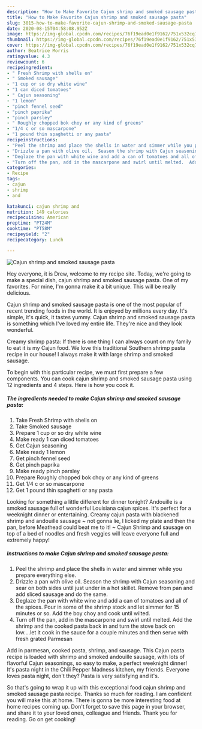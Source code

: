 ```yaml
---
description: "How to Make Favorite Cajun shrimp and smoked sausage pasta"
title: "How to Make Favorite Cajun shrimp and smoked sausage pasta"
slug: 3015-how-to-make-favorite-cajun-shrimp-and-smoked-sausage-pasta
date: 2020-08-15T04:58:08.952Z
image: https://img-global.cpcdn.com/recipes/76f19ead0e1f9162/751x532cq70/cajun-shrimp-and-smoked-sausage-pasta-recipe-main-photo.jpg
thumbnail: https://img-global.cpcdn.com/recipes/76f19ead0e1f9162/751x532cq70/cajun-shrimp-and-smoked-sausage-pasta-recipe-main-photo.jpg
cover: https://img-global.cpcdn.com/recipes/76f19ead0e1f9162/751x532cq70/cajun-shrimp-and-smoked-sausage-pasta-recipe-main-photo.jpg
author: Beatrice Morris
ratingvalue: 4.3
reviewcount: 6
recipeingredient:
- " Fresh Shrimp with shells on"
- " Smoked sausage"
- "1 cup or so dry white wine"
- "1 can diced tomatoes"
- " Cajun seasoning"
- "1 lemon"
- "pinch fennel seed"
- "pinch paprika"
- "pinch parsley"
- " Roughly chopped bok choy or any kind of greens"
- "1/4 c or so mascarpone"
- "1 pound thin spaghetti or any pasta"
recipeinstructions:
- "Peel the shrimp and place the shells in water and simmer while you prepare everything else."
- "Drizzle a pan with olive oil.  Season the shrimp with Cajun seasoning and sear on both sides until just under in a hot skillet. Remove from pan and add sliced sausage and do the same."
- "Deglaze the pan with white wine and add a can of tomatoes and all of the spices.  Pour in some of the shrimp stock and let simmer for 15 minutes or so. Add the boy choy and cook until wilted."
- "Turn off the pan, add in the mascarpone and swirl until melted.  Add the shrimp and the cooked pasta back in and turn the stove back on low....let it cook in the sauce for a couple minutes and then serve with fresh grated Parmesan"
categories:
- Recipe
tags:
- cajun
- shrimp
- and

katakunci: cajun shrimp and 
nutrition: 149 calories
recipecuisine: American
preptime: "PT24M"
cooktime: "PT58M"
recipeyield: "2"
recipecategory: Lunch

---
```



![Cajun shrimp and smoked sausage pasta](https://img-global.cpcdn.com/recipes/76f19ead0e1f9162/751x532cq70/cajun-shrimp-and-smoked-sausage-pasta-recipe-main-photo.jpg)

Hey everyone, it is Drew, welcome to my recipe site. Today, we're going to make a special dish, cajun shrimp and smoked sausage pasta. One of my favorites. For mine, I'm gonna make it a bit unique. This will be really delicious.

Cajun shrimp and smoked sausage pasta is one of the most popular of recent trending foods in the world. It is enjoyed by millions every day. It's simple, it's quick, it tastes yummy. Cajun shrimp and smoked sausage pasta is something which I've loved my entire life. They're nice and they look wonderful.

Creamy shrimp pasta: If there is one thing I can always count on my family to eat it is my Cajun food. We love this traditional Southern shrimp pasta recipe in our house! I always make it with large shrimp and smoked sausage.


To begin with this particular recipe, we must first prepare a few components. You can cook cajun shrimp and smoked sausage pasta using 12 ingredients and 4 steps. Here is how you cook it.

<!--inarticleads1-->

##### The ingredients needed to make Cajun shrimp and smoked sausage pasta:

1. Take  Fresh Shrimp with shells on
1. Take  Smoked sausage
1. Prepare 1 cup or so dry white wine
1. Make ready 1 can diced tomatoes
1. Get  Cajun seasoning
1. Make ready 1 lemon
1. Get pinch fennel seed
1. Get pinch paprika
1. Make ready pinch parsley
1. Prepare  Roughly chopped bok choy or any kind of greens
1. Get 1/4 c or so mascarpone
1. Get 1 pound thin spaghetti or any pasta


Looking for something a little different for dinner tonight? Andouille is a smoked sausage full of wonderful Louisiana cajun spices. It&#39;s perfect for a weeknight dinner or entertaining. Creamy cajun pasta with blackened shrimp and andouille sausage ~ not gonna lie, I licked my plate and then the pan, before Meathead could beat me to it! ~ Cajun Shrimp and sausage on top of a bed of noodles and fresh veggies will leave everyone full and extremely happy! 

<!--inarticleads2-->

##### Instructions to make Cajun shrimp and smoked sausage pasta:

1. Peel the shrimp and place the shells in water and simmer while you prepare everything else.
1. Drizzle a pan with olive oil.  Season the shrimp with Cajun seasoning and sear on both sides until just under in a hot skillet. Remove from pan and add sliced sausage and do the same.
1. Deglaze the pan with white wine and add a can of tomatoes and all of the spices.  Pour in some of the shrimp stock and let simmer for 15 minutes or so. Add the boy choy and cook until wilted.
1. Turn off the pan, add in the mascarpone and swirl until melted.  Add the shrimp and the cooked pasta back in and turn the stove back on low....let it cook in the sauce for a couple minutes and then serve with fresh grated Parmesan


Add in parmesan, cooked pasta, shrimp, and sausage. This Cajun pasta recipe is loaded with shrimp and smoked andouille sausage, with lots of flavorful Cajun seasonings, so easy to make, a perfect weeknight dinner! It&#39;s pasta night in the Chili Pepper Madness kitchen, my friends. Everyone loves pasta night, don&#39;t they? Pasta is very satisfying and it&#39;s. 

So that's going to wrap it up with this exceptional food cajun shrimp and smoked sausage pasta recipe. Thanks so much for reading. I am confident you will make this at home. There is gonna be more interesting food at home recipes coming up. Don't forget to save this page in your browser, and share it to your loved ones, colleague and friends. Thank you for reading. Go on get cooking!
